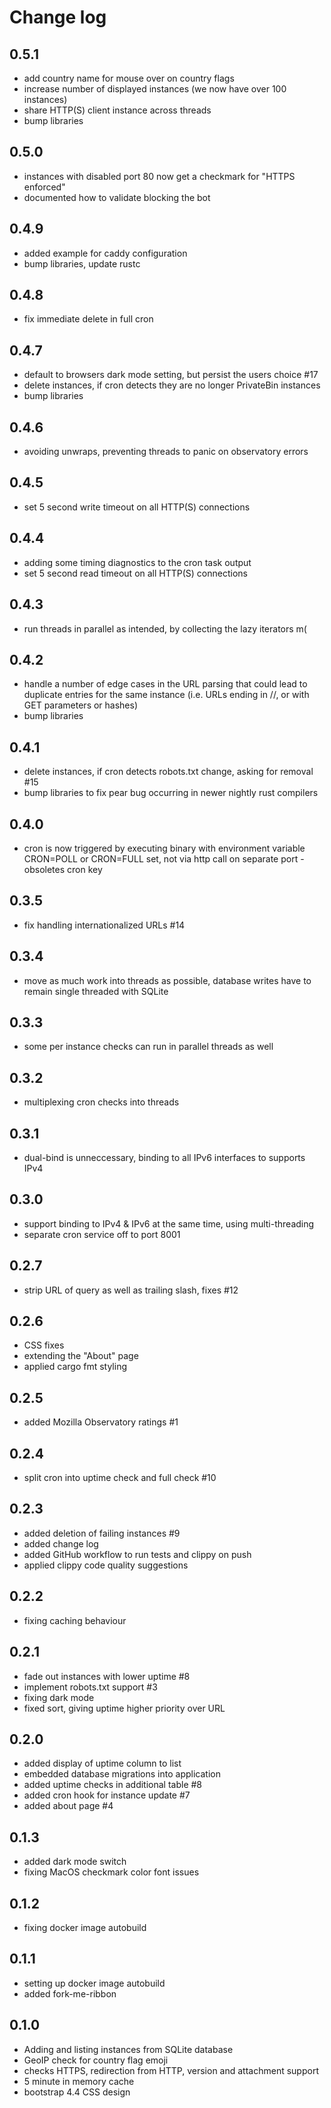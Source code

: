 # Change log

## 0.5.1
- add country name for mouse over on country flags
- increase number of displayed instances (we now have over 100 instances)
- share HTTP(S) client instance across threads
- bump libraries

## 0.5.0
- instances with disabled port 80 now get a checkmark for "HTTPS enforced"
- documented how to validate blocking the bot

## 0.4.9
- added example for caddy configuration
- bump libraries, update rustc

## 0.4.8
- fix immediate delete in full cron

## 0.4.7
- default to browsers dark mode setting, but persist the users choice #17
- delete instances, if cron detects they are no longer PrivateBin instances
- bump libraries

## 0.4.6
- avoiding unwraps, preventing threads to panic on observatory errors

## 0.4.5
- set 5 second write timeout on all HTTP(S) connections

## 0.4.4
- adding some timing diagnostics to the cron task output
- set 5 second read timeout on all HTTP(S) connections

## 0.4.3
- run threads in parallel as intended, by collecting the lazy iterators m(

## 0.4.2
- handle a number of edge cases in the URL parsing that could lead to duplicate
  entries for the same instance (i.e. URLs ending in //, or with GET parameters
  or hashes)
- bump libraries

## 0.4.1

- delete instances, if cron detects robots.txt change, asking for removal #15
- bump libraries to fix pear bug occurring in newer nightly rust compilers

## 0.4.0

- cron is now triggered by executing binary with environment variable CRON=POLL
  or CRON=FULL set, not via http call on separate port - obsoletes cron key

## 0.3.5

- fix handling internationalized URLs #14

## 0.3.4

- move as much work into threads as possible, database writes have to remain
  single threaded with SQLite

## 0.3.3

- some per instance checks can run in parallel threads as well

## 0.3.2

- multiplexing cron checks into threads

## 0.3.1

- dual-bind is unneccessary, binding to all IPv6 interfaces to supports IPv4

## 0.3.0

- support binding to IPv4 & IPv6 at the same time, using multi-threading
- separate cron service off to port 8001

## 0.2.7

- strip URL of query as well as trailing slash, fixes #12

## 0.2.6

- CSS fixes
- extending the "About" page
- applied cargo fmt styling

## 0.2.5

- added Mozilla Observatory ratings #1

## 0.2.4

- split cron into uptime check and full check #10

## 0.2.3

- added deletion of failing instances #9
- added change log
- added GitHub workflow to run tests and clippy on push
- applied clippy code quality suggestions

## 0.2.2

- fixing caching behaviour

## 0.2.1

- fade out instances with lower uptime #8
- implement robots.txt support #3
- fixing dark mode
- fixed sort, giving uptime higher priority over URL

## 0.2.0

- added display of uptime column to list
- embedded database migrations into application
- added uptime checks in additional table #8
- added cron hook for instance update #7
- added about page #4

## 0.1.3

- added dark mode switch
- fixing MacOS checkmark color font issues

## 0.1.2

- fixing docker image autobuild

## 0.1.1

- setting up docker image autobuild
- added fork-me-ribbon

## 0.1.0

- Adding and listing instances from SQLite database
- GeoIP check for country flag emoji
- checks HTTPS, redirection from HTTP, version and attachment support
- 5 minute in memory cache
- bootstrap 4.4 CSS design
